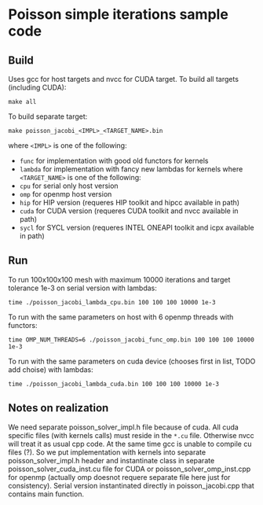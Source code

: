 
 # Poisson simple iterations sample code 

 ## Build
 Uses gcc for host targets and nvcc for CUDA target.
 To build all targets (including CUDA):
 ```
 make all
 ```
 To build separate target:
 ```
 make poisson_jacobi_<IMPL>_<TARGET_NAME>.bin
 ```
 where ```<IMPL>``` is one of the following:
 * ```func``` for implementation with good old functors for kernels
 * ```lambda``` for implementation with fancy new lambdas for kernels
 where ```<TARGET_NAME>``` is one of the following:
 * ```cpu``` for serial only host version
 * ```omp``` for openmp host version
 * ```hip``` for HIP  version (requeres HIP toolkit and hipcc available in path)
 * ```cuda``` for CUDA version (requeres CUDA toolkit and nvcc available in path)
 * ```sycl``` for SYCL version (requeres INTEL ONEAPI toolkit and icpx available in path)

 ## Run

 To run 100x100x100 mesh with maximum 10000 iterations and target tolerance 1e-3 on serial version with lambdas:
 ```
 time ./poisson_jacobi_lambda_cpu.bin 100 100 100 10000 1e-3
 ```

 To run with the same parameters on host with 6 openmp threads with functors:
 ```
 time OMP_NUM_THREADS=6 ./poisson_jacobi_func_omp.bin 100 100 100 10000 1e-3
 ```

 To run with the same parameters on cuda device (chooses first in list, TODO add choise) with lambdas:
 ```
 time ./poisson_jacobi_lambda_cuda.bin 100 100 100 10000 1e-3
 ```

 ## Notes on realization

We need separate poisson_solver_impl.h file because of cuda. All cuda specific files (with kernels calls) must 
reside in the ```*.cu``` file. Otherwise nvcc will treat it as usual cpp code. At the same time gcc is unable to compile cu files (?). So we put implementation with kernels into separate poisson_solver_impl.h header and 
instantinate class in separate poisson_solver_cuda_inst.cu file for CUDA or poisson_solver_omp_inst.cpp for openmp (actually omp doesnot requere separate file here just for consistency). Serial version instantinated directly in poisson_jacobi.cpp that contains main function.
